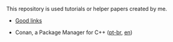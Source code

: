 This repository is used tutorials or helper papers created by me.

 * [Good links](links.md)

 * Conan, a Package Manager for C++ ([pt-br](conan-basic-ptbr.md), [en](conan-basic-en.md))
